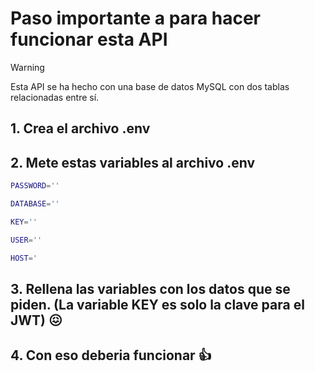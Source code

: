 # Paso importante a para hacer funcionar esta API

> [!WARNING]
> Esta API se ha hecho con una base de datos MySQL con dos tablas relacionadas entre sí.



## 1. Crea el archivo .env

## 2. Mete estas variables al archivo .env


```bash
PASSWORD=''

DATABASE=''

KEY=''

USER=''

HOST='
```

## 3. Rellena las variables con los datos que se piden. (La variable KEY es solo la clave para el JWT) 😖

## 4. Con eso deberia funcionar 👍

